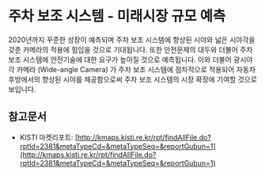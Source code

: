 # 주차 보조 시스템 - 미래시장 규모 예측

2020년까지 꾸준한 성장이 예측되며 주차 보조 시스템에 향상된 시야와 넓은 시야각을 갖춘 카메라의 적용에 힘입을 것으로 기대됩니다. 또한 안전문제의 대두와 더불어 주차 보조 시스템에 안전기술에 대한 요구가 높아질 것으로 예측됩니다.
이와 더불어 광시야각 카메라 (Wide-angle Camera) 가 주차 보조 시스템에 점차적으로 적용되어 자동차 후방에서의 향상된 시야를 제공함으로써 주차 보조 시스템의 시장 확장에 기여할 것으로 보입니다.


## 참고문서
- KISTI 마켓리포트: [http://kmaps.kisti.re.kr/rpt/findAllFile.do?rptId=2381&metaTypeCd=&metaTypeSeq=&reportGubun=1](http://kmaps.kisti.re.kr/rpt/findAllFile.do?rptId=2381&metaTypeCd=&metaTypeSeq=&reportGubun=1)
